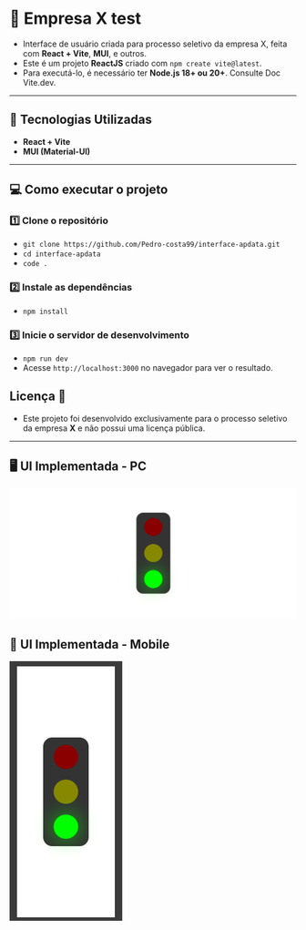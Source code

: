 # 🚀 Empresa X test

- Interface de usuário criada para processo seletivo da empresa X, feita com **React + Vite**, **MUI**, e outros.
- Este é um projeto **ReactJS** criado com `npm create vite@latest`.
- Para executá-lo, é necessário ter **Node.js 18+ ou 20+**. Consulte Doc Vite.dev.

---

## 🚀 Tecnologias Utilizadas

- **React + Vite**
- **MUI (Material-UI)**
---

## 💻 Como executar o projeto

### 1️⃣ Clone o repositório

- `git clone https://github.com/Pedro-costa99/interface-apdata.git`
- `cd interface-apdata`
- `code .`

### 2️⃣ Instale as dependências

- `npm install`

### 3️⃣ Inicie o servidor de desenvolvimento

- `npm run dev`
- Acesse `http://localhost:3000` no navegador para ver o resultado.

## Licença 📜

- Este projeto foi desenvolvido exclusivamente para o processo seletivo da empresa **X** e não possui uma licença pública.

---

## 🖥️ UI Implementada - PC

![UI implementada - PC](public/images/semaforo-pc.png)

## 📱 UI Implementada - Mobile

![UI Implementada - Mobile](public/images/semaforo-mobile.png)




